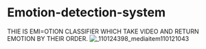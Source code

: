 # Emotion-detection-system
THIE IS EMI=OTION CLASSIFIER  WHICH TAKE VIDEO AND RETURN EMOTION BY THEIR ORDER.
![_110124398_mediaitem110121043](https://user-images.githubusercontent.com/76653366/214152833-302da388-3fa1-46f5-953c-a86d17432e00.jpg)
